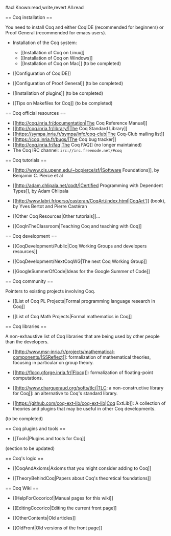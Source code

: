 #acl Known:read,write,revert All:read

== Coq installation ==

You need to install Coq and either CoqIDE (recommended for beginners) or Proof General (recommended for emacs users).

 * Installation of the Coq system:
   * [[Installation of Coq on Linux]]
   * [[Installation of Coq on Windows]] 
   * [[Installation of Coq on Mac]] (to be completed)

 * [[Configuration of CoqIDE]] 

 * [[Configuration of Proof General]] (to be completed)

 * [[Installation of plugins]] (to be completed)

 * [[Tips on Makefiles for Coq]] (to be completed)


== Coq official resources ==

 * [[http://coq.inria.fr/documentation|The Coq Reference Manual]]
 * [[http://coq.inria.fr/library/|The Coq Standard Library]]
 * [[https://sympa.inria.fr/sympa/info/coq-club|The Coq-Club mailing list]] 
 * [[https://coq.inria.fr/bugs/|The Coq bug tracker]]
 * [[http://coq.inria.fr/faq|The Coq FAQ]] (no longer maintained)
 * The Coq IRC channel: `irc://irc.freenode.net/#coq`

== Coq tutorials ==

 * [[http://www.cis.upenn.edu/~bcpierce/sf/|Software Foundations]], by Benjamin C. Pierce et al

 * [[http://adam.chlipala.net/cpdt/|Certified Programming with Dependent Types]], by Adam Chlipala 

 * [[http://www.labri.fr/perso/casteran/CoqArt/index.html|CoqArt']] (book), by Yves Bertot and Pierre Castéran

 * [[Other Coq Resources|Other tutorials]]...

 * [[CoqInTheClassroom|Teaching Coq and teaching with Coq]]

== Coq development ==

 * [[CoqDevelopment/Public|Coq Working Groups and developers resources]]

 * [[CoqDevelopment/NextCoqWG|The next Coq Working Group]]

 * [[GoogleSummerOfCode|Ideas for the Google Summer of Code]]

== Coq community ==

Pointers to existing projects involving Coq.

 * [[List of Coq PL Projects|Formal programming language research in Coq]]

 * [[List of Coq Math Projects|Formal mathematics in Coq]]


== Coq libraries ==

A non-exhaustive list of Coq libraries that are being used by other people than the developers.

 * [[http://www.msr-inria.fr/projects/mathematical-components/|SSReflect]]: formalization of mathematical theories, focusing in particular on group theory.

 * [[http://flocq.gforge.inria.fr/|Flocq]]: formalization of floating-point computations.

 * [[http://www.chargueraud.org/softs/tlc/|TLC: a non-constructive library for Coq]]: an alternative to Coq's standard library.

 * [[https://github.com/coq-ext-lib/coq-ext-lib|Coq ExtLib]]: A collection of theories and plugins that may be useful in other Coq developments.

(to be completed)


== Coq plugins and tools ==

 * [[Tools|Plugins and tools for Coq]]

(section to be updated)

== Coq's logic ==

 * [[CoqAndAxioms|Axioms that you might consider adding to Coq]]

 * [[TheoryBehindCoq|Papers about Coq's theoretical foundations]]


== Coq Wiki ==

 * [[HelpForCocorico!|Manual pages for this wiki]]

 * [[EditingCocorico|Editing the current front page]]

 * [[OtherContents|Old articles]] 

 * [[OldFront|Old versions of the front page]]
